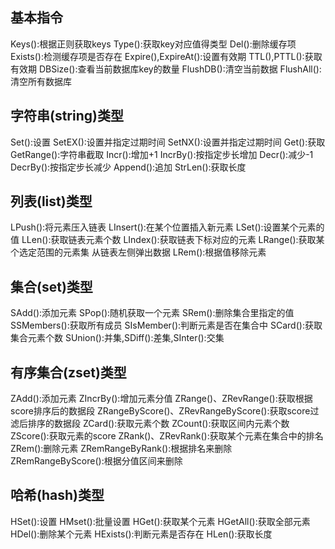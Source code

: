 ## 基本指令
Keys():根据正则获取keys
Type():获取key对应值得类型
Del():删除缓存项
Exists():检测缓存项是否存在
Expire(),ExpireAt():设置有效期
TTL(),PTTL():获取有效期
DBSize():查看当前数据库key的数量
FlushDB():清空当前数据
FlushAll():清空所有数据库

## 字符串(string)类型
Set():设置
SetEX():设置并指定过期时间
SetNX():设置并指定过期时间
Get():获取
GetRange():字符串截取
Incr():增加+1
IncrBy():按指定步长增加
Decr():减少-1
DecrBy():按指定步长减少
Append():追加
StrLen():获取长度

## 列表(list)类型
LPush():将元素压入链表
LInsert():在某个位置插入新元素
LSet():设置某个元素的值
LLen():获取链表元素个数
LIndex():获取链表下标对应的元素
LRange():获取某个选定范围的元素集
从链表左侧弹出数据
LRem():根据值移除元素

## 集合(set)类型
SAdd():添加元素
SPop():随机获取一个元素
SRem():删除集合里指定的值
SSMembers():获取所有成员
SIsMember():判断元素是否在集合中
SCard():获取集合元素个数
SUnion():并集,SDiff():差集,SInter():交集

## 有序集合(zset)类型
ZAdd():添加元素
ZIncrBy():增加元素分值
ZRange()、ZRevRange():获取根据score排序后的数据段
ZRangeByScore()、ZRevRangeByScore():获取score过滤后排序的数据段
ZCard():获取元素个数
ZCount():获取区间内元素个数
ZScore():获取元素的score
ZRank()、ZRevRank():获取某个元素在集合中的排名
ZRem():删除元素
ZRemRangeByRank():根据排名来删除
ZRemRangeByScore():根据分值区间来删除

## 哈希(hash)类型
HSet():设置
HMset():批量设置
HGet():获取某个元素
HGetAll():获取全部元素
HDel():删除某个元素
HExists():判断元素是否存在
HLen():获取长度